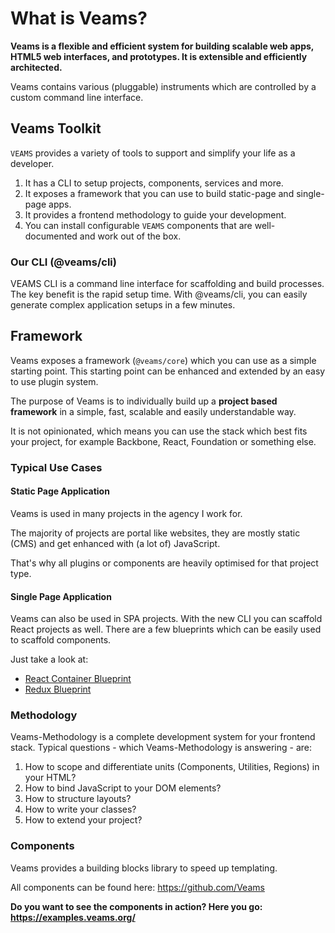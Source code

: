 [//]: # ({{#wrapWith "content-section"}})

[//]: # ({{#wrapWith "grid-row"}})
[//]: #     ({{#wrapWith "grid-col" colClasses="is-col-mobile-l-8"}})

# What is Veams?

__Veams is a flexible and efficient system for building scalable web apps, HTML5 web interfaces, and prototypes. It is extensible and efficiently architected.__

Veams contains various (pluggable) instruments which are controlled by a custom command line interface.

[//]: #     ({{/wrapWith}})
[//]: # ({{/wrapWith}})

[//]: # ({{/wrapWith}})
[//]: # ({{#wrapWith "content-section"}})

[//]: # ({{#wrapWith "grid-row"}})
[//]: #     ({{#wrapWith "grid-col" colClasses="is-col-mobile-l-8"}})

## Veams Toolkit

`VEAMS` provides a variety of tools to support and simplify your life as a developer. 

1. It has a CLI to setup projects, components, services and more.
1. It exposes a framework that you can use to build static-page and single-page apps.
1. It provides a frontend methodology to guide your development.
1. You can install configurable `VEAMS` components that are well-documented and work out of the box.

[//]: #     ({{/wrapWith}})
[//]: # ({{/wrapWith}})

[//]: # ({{/wrapWith}})
[//]: # ({{#wrapWith "content-section"}})

[//]: # ({{#wrapWith "grid-row"}})
[//]: #     ({{#wrapWith "grid-col" colClasses="is-col-mobile-l-8"}})

### Our CLI (@veams/cli)

VEAMS CLI is a command line interface for scaffolding and build processes.
The key benefit is the rapid setup time. With @veams/cli, you can easily generate complex application setups in a few minutes.

[//]: #     ({{/wrapWith}})
[//]: # ({{/wrapWith}})

[//]: # ({{/wrapWith}})
[//]: # ({{#wrapWith "content-section"}})

[//]: # ({{#wrapWith "grid-row"}})
[//]: #     ({{#wrapWith "grid-col" colClasses="is-col-mobile-l-8"}})

## Framework

Veams exposes a framework (`@veams/core`) which you can use as a simple starting point. This starting point can be enhanced and extended by an easy to use plugin system.

The purpose of Veams is to individually build up a __project based framework__ in a simple, fast, scalable and easily understandable way.

It is not opinionated, which means you can use the stack which best fits your project, for example Backbone, React, Foundation or something else.

### Typical Use Cases

#### Static Page Application

Veams is used in many projects in the agency I work for.

The majority of projects are portal like websites, they are mostly static (CMS) and get enhanced with (a lot of) JavaScript.

That's why all plugins or components are heavily optimised for that project type.

#### Single Page Application

Veams can also be used in SPA projects. With the new CLI you can scaffold React projects as well. There are a few blueprints which can be easily used to scaffold components.

Just take a look at: 
- [React Container Blueprint](https://github.com/Veams/bp-react-container)
- [Redux Blueprint](https://github.com/Veams/bp-redux)


[//]: #     ({{/wrapWith}})
[//]: # ({{/wrapWith}})

[//]: # ({{/wrapWith}})
[//]: # ({{#wrapWith "content-section"}})

[//]: # ({{#wrapWith "grid-row"}})
[//]: #     ({{#wrapWith "grid-col" colClasses="is-col-mobile-l-8"}})

### Methodology

Veams-Methodology is a complete development system for your frontend stack. Typical questions - which Veams-Methodology is answering - are:

1. How to scope and differentiate units (Components, Utilities, Regions) in your HTML?
2. How to bind JavaScript to your DOM elements?
3. How to structure layouts?
4. How to write your classes?
5. How to extend your project?

[//]: #     ({{/wrapWith}})
[//]: # ({{/wrapWith}})

[//]: # ({{/wrapWith}})
[//]: # ({{#wrapWith "content-section"}})

[//]: # ({{#wrapWith "grid-row"}})
[//]: #     ({{#wrapWith "grid-col" colClasses="is-col-mobile-l-8"}})

### Components

Veams provides a building blocks library to speed up templating.

All components can be found here: https://github.com/Veams

**Do you want to see the components in action? Here you go: https://examples.veams.org/**

[//]: #     ({{/wrapWith}})
[//]: # ({{/wrapWith}})
[//]: # ({{/wrapWith}})
